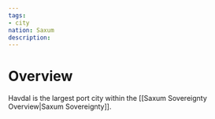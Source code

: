 ```yaml
---
tags:
- city
nation: Saxum
description: 
---
```

# Overview
Havdal is the largest port city within the [[Saxum Sovereignty Overview|Saxum Sovereignty]].